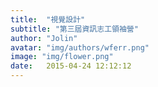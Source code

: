 ```yaml
---
title:  "視覺設計"
subtitle: "第三屆資訊志工領袖營"
author: "Jolin"
avatar: "img/authors/wferr.png"
image: "img/flower.png"
date:   2015-04-24 12:12:12
---
```

